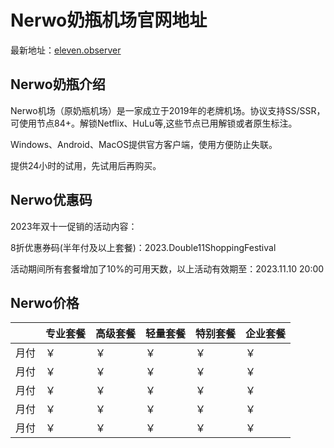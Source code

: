 # Nerwo奶瓶机场官网地址

最新地址：[eleven.observer](https://share.eleven.observer/auth/register.html?code=X36q)

## Nerwo奶瓶介绍

Nerwo机场（原奶瓶机场）是一家成立于2019年的老牌机场。协议支持SS/SSR，可使用节点84+。解锁Netflix、HuLu等,这些节点已用解锁或者原生标注。

Windows、Android、MacOS提供官方客户端，使用方便防止失联。

提供24小时的试用，先试用后再购买。

## Nerwo优惠码

2023年双十一促销的活动内容：

8折优惠券码(半年付及以上套餐)：2023.Double11ShoppingFestival

活动期间所有套餐增加了10%的可用天数，以上活动有效期至：2023.11.10 20:00

## Nerwo价格

||专业套餐|高级套餐|轻量套餐|特别套餐|企业套餐|
|----|----|----|----|----|----|
|月付|￥|￥|￥|￥|￥|
|月付|￥|￥|￥|￥|￥|
|月付|￥|￥|￥|￥|￥|
|月付|￥|￥|￥|￥|￥|
|月付|￥|￥|￥|￥|￥|


                                      

